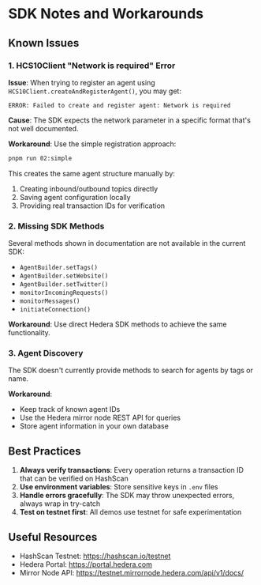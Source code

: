 # SDK Notes and Workarounds

## Known Issues

### 1. HCS10Client "Network is required" Error

**Issue**: When trying to register an agent using `HCS10Client.createAndRegisterAgent()`, you may get:
```
ERROR: Failed to create and register agent: Network is required
```

**Cause**: The SDK expects the network parameter in a specific format that's not well documented.

**Workaround**: Use the simple registration approach:
```bash
pnpm run 02:simple
```

This creates the same agent structure manually by:
1. Creating inbound/outbound topics directly
2. Saving agent configuration locally
3. Providing real transaction IDs for verification

### 2. Missing SDK Methods

Several methods shown in documentation are not available in the current SDK:
- `AgentBuilder.setTags()`
- `AgentBuilder.setWebsite()`
- `AgentBuilder.setTwitter()`
- `monitorIncomingRequests()`
- `monitorMessages()`
- `initiateConnection()`

**Workaround**: Use direct Hedera SDK methods to achieve the same functionality.

### 3. Agent Discovery

The SDK doesn't currently provide methods to search for agents by tags or name.

**Workaround**: 
- Keep track of known agent IDs
- Use the Hedera mirror node REST API for queries
- Store agent information in your own database

## Best Practices

1. **Always verify transactions**: Every operation returns a transaction ID that can be verified on HashScan
2. **Use environment variables**: Store sensitive keys in `.env` files
3. **Handle errors gracefully**: The SDK may throw unexpected errors, always wrap in try-catch
4. **Test on testnet first**: All demos use testnet for safe experimentation

## Useful Resources

- HashScan Testnet: https://hashscan.io/testnet
- Hedera Portal: https://portal.hedera.com
- Mirror Node API: https://testnet.mirrornode.hedera.com/api/v1/docs/